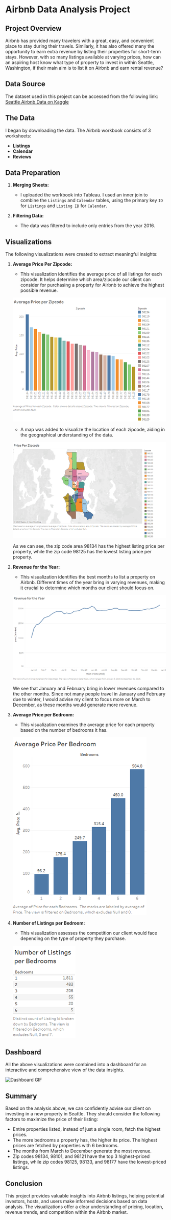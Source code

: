 # Airbnb Data Analysis Project

## Project Overview
Airbnb has provided many travelers with a great, easy, and convenient place to stay during their travels. Similarly, it has also offered many the opportunity to earn extra revenue by listing their properties for short-term stays. However, with so many listings available at varying prices, how can an aspiring host know what type of property to invest in within Seattle, Washington, if their main aim is to list it on Airbnb and earn rental revenue?

## Data Source
The dataset used in this project can be accessed from the following link:  
[Seattle Airbnb Data on Kaggle](https://www.kaggle.com/datasets/airbnb/seattle)

## The Data
I began by downloading the data. The Airbnb workbook consists of 3 worksheets:
- **Listings**
- **Calendar**
- **Reviews**

## Data Preparation
1. **Merging Sheets:**
   - I uploaded the workbook into Tableau. I used an inner join to combine the `Listings` and `Calendar` tables, using the primary key `ID` for `Listings` and `Listing ID` for `Calendar`.
   
2. **Filtering Data:**
   - The data was filtered to include only entries from the year 2016.

## Visualizations 

The following visualizations were created to extract meaningful insights:

1. **Average Price Per Zipcode:**
   - This visualization identifies the average price of all listings for each zipcode. It helps determine which area/zipcode our client can consider for purchasing a property for Airbnb to achieve the highest possible revenue.
   
   ![Average Price per Zipcode](Assets/Images/Average%20Price%20per%20Zipcode.png)

   - A map was added to visualize the location of each zipcode, aiding in the geographical understanding of the data.

   ![Price per Zipcode](Assets/Images/Price%20per%20Zipcode.png)

   As we can see, the zip code area 98134 has the highest listing price per property, while the zip code 98125 has the lowest listing price per property.

2. **Revenue for the Year:**
   - This visualization identifies the best months to list a property on Airbnb. Different times of the year bring in varying revenues, making it crucial to determine which months our client should focus on.
   
   ![Revenue for the Year](Assets/Images/Revenue%20for%20the%20Year.png)  

   We see that January and February bring in lower revenues compared to the other months. Since not many people travel in January and February due to winter, I would advise my client to focus more on March to December, as these months would generate more revenue.

3. **Average Price per Bedroom:**
   - This visualization examines the average price for each property based on the number of bedrooms it has.
   
   ![Average Price Per Bedroom](Assets/Images/Average%20Price%20Per%20Bedroom.png)

4. **Number of Listings per Bedroom:**
   - This visualization assesses the competition our client would face depending on the type of property they purchase.

   ![Number of Listings per Bedrooms](Assets/Images/Number%20of%20Listings%20per%20Bedrooms.png)

## Dashboard
All the above visualizations were combined into a dashboard for an interactive and comprehensive view of the data insights.

<img src="Assets/Images/Dashboard.gif" width="1000" alt="Dashboard GIF"/>

## Summary
Based on the analysis above, we can confidently advise our client on investing in a new property in Seattle. They should consider the following factors to maximize the price of their listing:

- Entire properties listed, instead of just a single room, fetch the highest prices.
- The more bedrooms a property has, the higher its price. The highest prices are fetched by properties with 6 bedrooms.
- The months from March to December generate the most revenue.
- Zip codes 98134, 98101, and 98121 have the top 3 highest-priced listings, while zip codes 98125, 98133, and 98177 have the lowest-priced listings.

## Conclusion
This project provides valuable insights into Airbnb listings, helping potential investors, hosts, and users make informed decisions based on data analysis. The visualizations offer a clear understanding of pricing, location, revenue trends, and competition within the Airbnb market.
